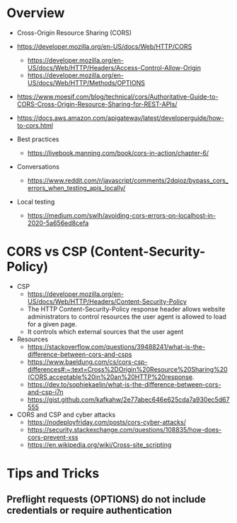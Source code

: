 # Overview

- Cross-Origin Resource Sharing (CORS)
- https://developer.mozilla.org/en-US/docs/Web/HTTP/CORS
    + https://developer.mozilla.org/en-US/docs/Web/HTTP/Headers/Access-Control-Allow-Origin
    + https://developer.mozilla.org/en-US/docs/Web/HTTP/Methods/OPTIONS
- https://www.moesif.com/blog/technical/cors/Authoritative-Guide-to-CORS-Cross-Origin-Resource-Sharing-for-REST-APIs/
- https://docs.aws.amazon.com/apigateway/latest/developerguide/how-to-cors.html

- Best practices
    + https://livebook.manning.com/book/cors-in-action/chapter-6/

- Conversations
    + https://www.reddit.com/r/javascript/comments/2dqioz/bypass_cors_errors_when_testing_apis_locally/

- Local testing
    + https://medium.com/swlh/avoiding-cors-errors-on-localhost-in-2020-5a656ed8cefa

# CORS vs CSP (Content-Security-Policy)

- CSP
    + https://developer.mozilla.org/en-US/docs/Web/HTTP/Headers/Content-Security-Policy
    + The HTTP Content-Security-Policy response header allows website
      administrators to control resources the user agent is allowed to
      load for a given page.
    + It controls which external sources that the user agent
- Resources
    + https://stackoverflow.com/questions/39488241/what-is-the-difference-between-cors-and-csps
    + https://www.baeldung.com/cs/cors-csp-differences#:~:text=Cross%2DOrigin%20Resource%20Sharing%20(CORS,acceptable%20in%20an%20HTTP%20response.
    + https://dev.to/sophiekaelin/what-is-the-difference-between-cors-and-csp-i7n
    + https://gist.github.com/kafkahw/2e77abec646e625cda7a930ec5d67555
- CORS and CSP and cyber attacks
    + https://nodeployfriday.com/posts/cors-cyber-attacks/
    + https://security.stackexchange.com/questions/108835/how-does-cors-prevent-xss
    + https://en.wikipedia.org/wiki/Cross-site_scripting

# Tips and Tricks

## Preflight requests (OPTIONS) do not include credentials or require authentication
